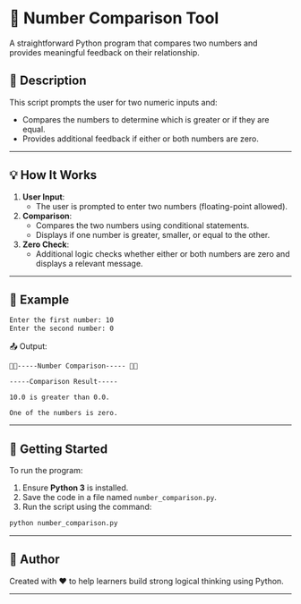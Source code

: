 # 🔢 Number Comparison Tool

A straightforward Python program that compares two numbers and provides meaningful feedback on their relationship.

## 📝 Description

This script prompts the user for two numeric inputs and:

- Compares the numbers to determine which is greater or if they are equal.
- Provides additional feedback if either or both numbers are zero.

---

## 💡 How It Works

1. **User Input**:
   - The user is prompted to enter two numbers (floating-point allowed).
2. **Comparison**:
   - Compares the two numbers using conditional statements.
   - Displays if one number is greater, smaller, or equal to the other.
3. **Zero Check**:
   - Additional logic checks whether either or both numbers are zero and displays a relevant message.

---

## 🧪 Example

```bash
Enter the first number: 10
Enter the second number: 0
```

📤 Output:

```
🙏🏼-----Number Comparison----- 🙏🏼

-----Comparison Result-----

10.0 is greater than 0.0.

One of the numbers is zero.
```

---

## 🚀 Getting Started

To run the program:

1. Ensure **Python 3** is installed.
2. Save the code in a file named `number_comparison.py`.
3. Run the script using the command:

```bash
python number_comparison.py
```

---

## 📧 Author

Created with ❤️ to help learners build strong logical thinking using Python.

---
